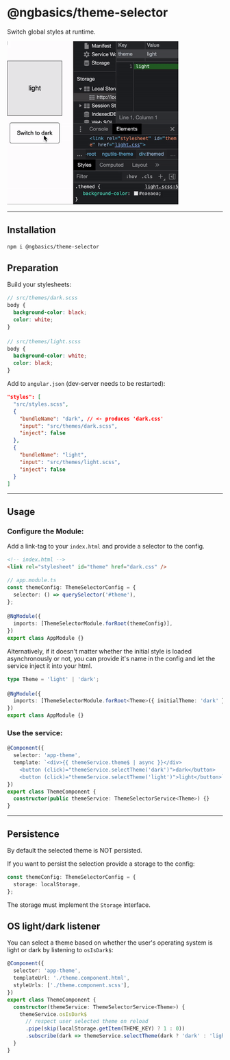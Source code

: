 # @ngbasics/theme-selector

Switch global styles at runtime.

![demo](https://github.com/fruchtzwerg/ngbasics/raw/master/libs/theme-selector/demo.gif)

---

## Installation

```sh
npm i @ngbasics/theme-selector
```

## Preparation

Build your stylesheets:

```scss
// src/themes/dark.scss
body {
  background-color: black;
  color: white;
}

// src/themes/light.scss
body {
  background-color: white;
  color: black;
}
```

Add to `angular.json` (dev-server needs to be restarted):

```json
"styles": [
  "src/styles.scss",
  {
    "bundleName": "dark", // <- produces 'dark.css'
    "input": "src/themes/dark.scss",
    "inject": false
  },
  {
    "bundleName": "light",
    "input": "src/themes/light.scss",
    "inject": false
  }
]
```

---

## Usage

### Configure the Module:

Add a link-tag to your `index.html` and provide a selector to the config.

```html
<!-- index.html -->
<link rel="stylesheet" id="theme" href="dark.css" />
```

```ts
// app.module.ts
const themeConfig: ThemeSelectorConfig = {
  selector: () => querySelector('#theme'),
};

@NgModule({
  imports: [ThemeSelectorModule.forRoot(themeConfig)],
})
export class AppModule {}
```

Alternatively, if it doesn't matter whether the initial style is loaded asynchronously or not, you can provide it's name in the config and let the service inject it into your html.

```ts
type Theme = 'light' | 'dark';

@NgModule({
  imports: [ThemeSelectorModule.forRoot<Theme>({ initialTheme: 'dark' })],
})
export class AppModule {}
```

### Use the service:

```ts
@Component({
  selector: 'app-theme',
  template: `<div>{{ themeService.theme$ | async }}</div>
    <button (click)="themeService.selectTheme('dark')">dark</button>
    <button (click)="themeService.selectTheme('light')">light</button>`,
})
export class ThemeComponent {
  constructor(public themeService: ThemeSelectorService<Theme>) {}
}
```

---

## Persistence

By default the selected theme is NOT persisted.

If you want to persist the selection provide a storage to the config:

```ts
const themeConfig: ThemeSelectorConfig = {
  storage: localStorage,
};
```

The storage must implement the `Storage` interface.

## OS light/dark listener

You can select a theme based on whether the user's operating system is light or dark by listening to `osIsDark$`:

```ts
@Component({
  selector: 'app-theme',
  templateUrl: './theme.component.html',
  styleUrls: ['./theme.component.scss'],
})
export class ThemeComponent {
  constructor(themeService: ThemeSelectorService<Theme>) {
    themeService.osIsDark$
      // respect user selected theme on reload
      .pipe(skip(localStorage.getItem(THEME_KEY) ? 1 : 0))
      .subscribe(dark => themeService.selectTheme(dark ? 'dark' : 'light'));
  }
}
```
